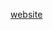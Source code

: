 [website](https://hywebu00.github.io/HyUI_v4.0/qp.html# ':include :type=iframe width=100% height=800px')

